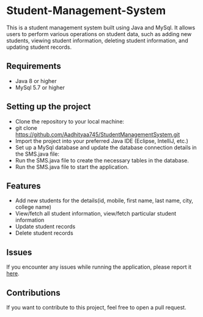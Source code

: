 # Student-Management-System

This is a student management system built using Java and MySql. It allows users to perform various operations on student data, such as adding new students, viewing student information, deleting student information, and updating student records.

## Requirements
- Java 8 or higher
- MySql 5.7 or higher

## Setting up the project
- Clone the repository to your local machine:
- git clone https://github.com/Aadhityaa745/StudentManagementSystem.git
- Import the project into your preferred Java IDE (Eclipse, IntelliJ, etc.)
- Set up a MySql database and update the database connection details in the SMS.java file:
- Run the SMS.java file to create the necessary tables in the database.
- Run the SMS.java file to start the application.

## Features
- Add new students for the details(id, mobile, first name, last name, city, college name)
- View/fetch all student information, view/fetch particular student information
- Update student records
- Delete student records

## Issues
If you encounter any issues while running the application, please report it [here](https://github.com/Aadhityaa745/Employee-Management-System/issues).

## Contributions
If you want to contribute to this project, feel free to open a pull request.
